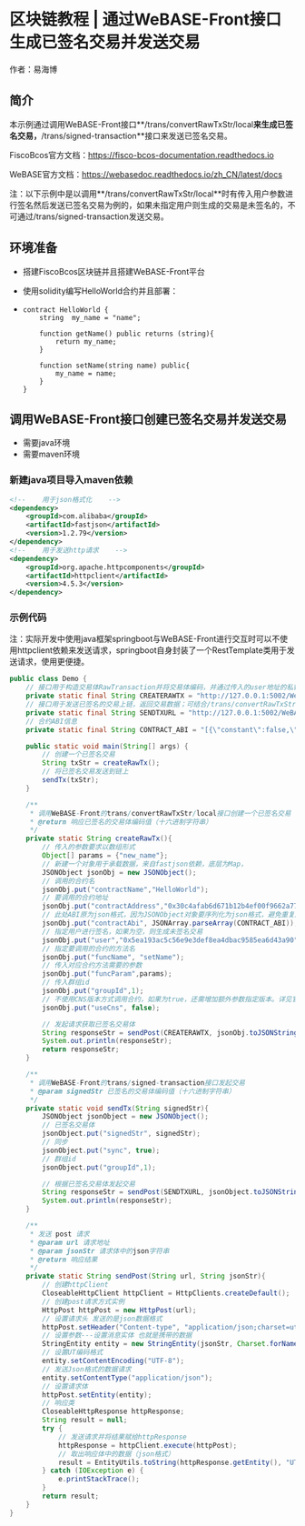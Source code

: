 # 区块链教程 | 通过WeBASE-Front接口生成已签名交易并发送交易

作者：易海博

## 简介

本示例通过调用WeBASE-Front接口**/trans/convertRawTxStr/local**来生成已签名交易，**/trans/signed-transaction**接口来发送已签名交易。

FiscoBcos官方文档：https://fisco-bcos-documentation.readthedocs.io

WeBASE官方文档：https://webasedoc.readthedocs.io/zh_CN/latest/docs

注：以下示例中是以调用**/trans/convertRawTxStr/local**时有传入用户参数进行签名然后发送已签名交易为例的，如果未指定用户则生成的交易是未签名的，不可通过/trans/signed-transaction发送交易。

## 环境准备

- 搭建FiscoBcos区块链并且搭建WeBASE-Front平台

- 使用solidity编写HelloWorld合约并且部署：

- ```solidity
  contract HelloWorld {
      string  my_name = "name";
      
      function getName() public returns (string){
          return my_name;
      }
      
      function setName(string name) public{
          my_name = name;
      }
  }
  ```

  

## 调用WeBASE-Front接口创建已签名交易并发送交易

- 需要java环境
- 需要maven环境

### 新建java项目导入maven依赖

```xml
<!--    用于json格式化    -->
<dependency>
    <groupId>com.alibaba</groupId>
    <artifactId>fastjson</artifactId>
    <version>1.2.79</version>
</dependency>
<!--    用于发送http请求    -->
<dependency>
    <groupId>org.apache.httpcomponents</groupId>
    <artifactId>httpclient</artifactId>
    <version>4.5.3</version>
</dependency>
```

### 示例代码

注：实际开发中使用java框架springboot与WeBASE-Front进行交互时可以不使用httpclient依赖来发送请求，springboot自身封装了一个RestTemplate类用于发送请求，使用更便捷。

```java
public class Demo {
    // 接口用于构造交易体RawTransaction并将交易体编码，并通过传入的user地址的私钥对交易提进行签名后，返回已签名的交易体编码值（十六进制字符串）
    private static final String CREATERAWTX = "http://127.0.0.1:5002/WeBASE-Front/trans/convertRawTxStr/local";
    // 接口用于发送已签名的交易上链，返回交易数据；可结合/trans/convertRawTxStr/local或/trans/convertRawTxStr/withSign接口组装已签名的交易
    private static final String SENDTXURL = "http://127.0.0.1:5002/WeBASE-Front/trans/signed-transaction";
    // 合约ABI信息
    private static final String CONTRACT_ABI = "[{\"constant\":false,\"inputs\":[],\"name\":\"getName\",\"outputs\":[{\"name\":\"\",\"type\":\"string\"}],\"payable\":false,\"stateMutability\":\"nonpayable\",\"type\":\"function\"},{\"constant\":false,\"inputs\":[{\"name\":\"name\",\"type\":\"string\"}],\"name\":\"setName\",\"outputs\":[],\"payable\":false,\"stateMutability\":\"nonpayable\",\"type\":\"function\"}]";

    public static void main(String[] args) {
        // 创建一个已签名交易
        String txStr = createRawTx();
        // 将已签名交易发送到链上
        sendTx(txStr);
    }

    /**
     * 调用WeBASE-Front的trans/convertRawTxStr/local接口创建一个已签名交易（本地签名）
     * @return 响应已签名的交易体编码值（十六进制字符串）
     */
    private static String createRawTx(){
        // 传入的参数要求以数组形式
        Object[] params = {"new_name"};
        // 新建一个对象用于承载数据，来自fastjson依赖，底层为Map，
        JSONObject jsonObj = new JSONObject();
        // 调用的合约名
        jsonObj.put("contractName","HelloWorld");
        // 要调用的合约地址
        jsonObj.put("contractAddress","0x30c4afab6d671b12b4ef00f9662a77d064603cc3");
        // 此处ABI原为json格式，因为JSONObject对象要序列化为json格式，避免重复序列化所以先将ABI转为java对象
        jsonObj.put("contractAbi", JSONArray.parseArray(CONTRACT_ABI));
        // 指定用户进行签名，如果为空，则生成未签名交易
        jsonObj.put("user","0x5ea193ac5c56e9e3def8ea4dbac9585ea6d43a90");
        // 指定要调用的合约的方法名
        jsonObj.put("funcName", "setName");
        // 传入对应合约方法需要的参数
        jsonObj.put("funcParam",params);
        // 传入群组id
        jsonObj.put("groupId",1);
        // 不使用CNS版本方式调用合约，如果为true，还需增加额外参数指定版本。详见官方文档接口描述
        jsonObj.put("useCns", false);

        // 发起请求获取已签名交易体
        String responseStr = sendPost(CREATERAWTX, jsonObj.toJSONString());
        System.out.println(responseStr);
        return responseStr;
    }

    /**
     * 调用WeBASE-Front的trans/signed-transaction接口发起交易
     * @param signedStr 已签名的交易体编码值（十六进制字符串）
     */
    private static void sendTx(String signedStr){
        JSONObject jsonObject = new JSONObject();
        // 已签名交易体
        jsonObject.put("signedStr", signedStr);
        // 同步
        jsonObject.put("sync", true);
        // 群组id
        jsonObject.put("groupId",1);

        // 根据已签名交易体发起交易
        String responseStr = sendPost(SENDTXURL, jsonObject.toJSONString());
        System.out.println(responseStr);
    }

    /**
     * 发送 post 请求
     * @param url 请求地址
     * @param jsonStr 请求体中的json字符串
     * @return 响应结果
     */
    private static String sendPost(String url, String jsonStr){
        // 创建httpClient
        CloseableHttpClient httpClient = HttpClients.createDefault();
        // 创建post请求方式实例
        HttpPost httpPost = new HttpPost(url);
        // 设置请求头 发送的是json数据格式
        httpPost.setHeader("Content-type", "application/json;charset=utf-8");
        // 设置参数---设置消息实体 也就是携带的数据
        StringEntity entity = new StringEntity(jsonStr, Charset.forName("UTF-8"));
        // 设置UT编码格式
        entity.setContentEncoding("UTF-8");
        // 发送Json格式的数据请求
        entity.setContentType("application/json");
        // 设置请求体
        httpPost.setEntity(entity);
        // 响应类
        CloseableHttpResponse httpResponse;
        String result = null;
        try {
            // 发送请求并将结果赋给httpResponse
            httpResponse = httpClient.execute(httpPost);
            // 取出响应体中的数据（json格式）
            result = EntityUtils.toString(httpResponse.getEntity(), "UTF-8");
        } catch (IOException e) {
            e.printStackTrace();
        }
        return result;
    }
}
```